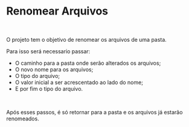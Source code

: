 <h1>Renomear Arquivos</h1>
<br>
<p>O projeto tem o objetivo de renomear os arquivos de uma pasta.</p>
<p>Para isso será necessario passar:</p>
<ul>
  <li>O caminho para a pasta onde serão alterados os arquivos;</li>
  <li>O novo nome para os arquivos;</li>
  <li>O tipo do arquivo;</li>
  <li>O valor inicial a ser acrescentado ao lado do nome;</li>
  <li>E por fim o tipo do arquivo.</li>
</ul>
<br>
<p>Após esses passos, é só retornar para a pasta e os arquivos já estarão renomeados.</p>
